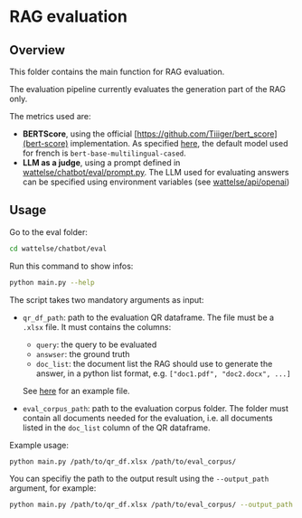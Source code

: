 # RAG evaluation

## Overview
This folder contains the main function for RAG evaluation.

The evaluation pipeline currently evaluates the generation part of the RAG only.

The metrics used are:
- **BERTScore**, using the official [https://github.com/Tiiiger/bert_score](bert-score) implementation. As specified [here](https://github.com/Tiiiger/bert_score?tab=readme-ov-file#default-behavior), the default model used for french is `bert-base-multilingual-cased`.
- **LLM as a judge**, using a prompt defined in [wattelse/chatbot/eval/prompt.py](prompt.py). The LLM used for evaluating answers can be specified using environment variables (see [wattelse/api/openai](../api/openai))

## Usage

Go to the eval folder:

```bash
cd wattelse/chatbot/eval
```

Run this command to show infos:

```bash
python main.py --help
```

The script takes two mandatory arguments as input:
- `qr_df_path`: path to the evaluation QR dataframe. The file must be a `.xlsx` file. It must contains the columns:
    - `query`: the query to be evaluated
    - `answser`: the ground truth
    - `doc_list`: the document list the RAG should use to generate the answer, in a python list format, e.g. `["doc1.pdf", "doc2.docx", ...]`

    See [here](https://rtefrance.sharepoint.com/:x:/r/sites/Signauxfaibles/Shared%20Documents/General/RAG%20Evaluation/Corpus%20evaluation/Eval_BE/QR_BE.xlsx?d=w9098383374274af594c80c233d397725&csf=1&web=1&e=DQWyZm) for an example file.
- `eval_corpus_path`: path to the evaluation corpus folder. The folder must contain all documents needed for the evaluation, i.e. all documents listed in the `doc_list` column of the QR dataframe.

Example usage:
```bash
python main.py /path/to/qr_df.xlsx /path/to/eval_corpus/
```

You can specifiy the path to the output result using the `--output_path` argument, for example:

```bash
python main.py /path/to/qr_df.xlsx /path/to/eval_corpus/ --output_path /path/to/output.xlsx
```